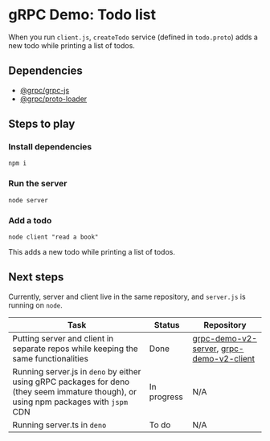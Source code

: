 # gRPC Demo: Todo list

When you run `client.js`, `createTodo` service (defined in `todo.proto`) adds a new todo while printing a list of todos.

## Dependencies

- [@grpc/grpc-js](https://www.npmjs.com/package/@grpc/grpc-js)
- [@grpc/proto-loader](https://www.npmjs.com/package/@grpc/proto-loader)

## Steps to play

### Install dependencies

```
npm i
```

### Run the server

```
node server
```

### Add a todo

```
node client "read a book"
```

This adds a new todo while printing a list of todos.

## Next steps

Currently, server and client live in the same repository, and `server.js` is running on `node`.

| Task                                                                                                                                  | Status      | Repository                                                                                                                                   |
| ------------------------------------------------------------------------------------------------------------------------------------- | ----------- | -------------------------------------------------------------------------------------------------------------------------------------------- |
| Putting server and client in separate repos while keeping the same functionalities                                                    | Done        | [grpc-demo-v2-server](https://github.com/kdaisho/grpc-demo-v2-server), [grpc-demo-v2-client](https://github.com/kdaisho/grpc-demo-v2-client) |
| Running server.js in `deno` by either using gRPC packages for deno (they seem immature though), or using npm packages with `jspm` CDN | In progress | N/A                                                                                                                                          |
| Running server.ts in `deno`                                                                                                           | To do       | N/A                                                                                                                                          |
